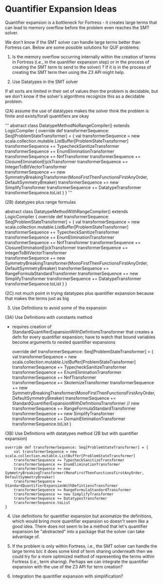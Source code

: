 # Quantifier Expansion Ideas

Quantifier expansion is a bottleneck for Fortress - it creates large terms that can lead to memory overflow before the problem even reaches the SMT solver.  

We don't know if the SMT solver can handle large terms better than Fortress can.  Below are some possible solutions for QUF problems:

1. Is the memory overflow occurring internally within the creation of terms in Fortress (i.e., in the quantifier expansion step) or in the process of creating the SMT term to send to the solver) ?  If it is in the process of creating the SMT term then using the Z3 API might help.

2. Use Datatypes in the SMT solver

If all sorts are limited in their set of values then the problem is decidable, but we don't know if the solver's algorithms recognize this as a decidable problem.

(2A) assume the use of datatypes makes the solver think the problem is finite and exists/forall quantifiers are okay

'''
abstract class DatatypeMethodNoRangeCompiler() extends LogicCompiler {
    override def transformerSequence: Seq[ProblemStateTransformer] = {
        val transformerSequence = new scala.collection.mutable.ListBuffer[ProblemStateTransformer]
        transformerSequence += TypecheckSanitizeTransformer
        transformerSequence += EnumEliminationTransformer
        transformerSequence += NnfTransformer
        transformerSequence += ClosureEliminationEijckTransformer
        transformerSequence += IntegerToBitVectorTransformer      
        transformerSequence += new SymmetryBreakingTransformer(MonoFirstThenFunctionsFirstAnyOrder, DefaultSymmetryBreaker)
        transformerSequence += new SimplifyTransformer
        transformerSequence += DatatypeTransformer
        transformerSequence.toList
    }
}
'''


(2B) datatypes plus range formulas

abstract class DatatypeMethodWithRangeCompiler() extends LogicCompiler {
    override def transformerSequence: Seq[ProblemStateTransformer] = {
        val transformerSequence = new scala.collection.mutable.ListBuffer[ProblemStateTransformer]
        transformerSequence += TypecheckSanitizeTransformer
        transformerSequence += EnumEliminationTransformer
        transformerSequence += NnfTransformer
        transformerSequence += ClosureEliminationEijckTransformer
        transformerSequence += IntegerToBitVectorTransformer      
        transformerSequence += new SymmetryBreakingTransformer(MonoFirstThenFunctionsFirstAnyOrder, DefaultSymmetryBreaker)
        transformerSequence += RangeFormulaStandardTransformer
        transformerSequence += new SimplifyTransformer
        transformerSequence += DatatypeTransformer
        transformerSequence.toList
    }
}
    
(2C) not much point in trying datatypes plus quantifier expansion because that makes the terms just as big

3. Use Definitions to avoid some of the expansion

(3A) Use Definitions with constants method

* requires creation of StandardQuantifierExpansionWithDefintionsTransformer that creates a defn for every quantifier expansion; have to watch that bound variables become arguments to nested quantifier expansions
 
    override def transformerSequence: Seq[ProblemStateTransformer] = {
        val transformerSequence = new scala.collection.mutable.ListBuffer[ProblemStateTransformer]
        transformerSequence += TypecheckSanitizeTransformer
        transformerSequence += EnumEliminationTransformer
        transformerSequence += NnfTransformer  
        transformerSequence += SkolemizeTransformer
        transformerSequence += new SymmetryBreakingTransformer(MonoFirstThenFunctionsFirstAnyOrder, DefaultSymmetryBreaker)
        transformerSequence += StandardQuantifierExpansionWithDefinitionsTransformer // new 
        transformerSequence += RangeFormulaStandardTransformer
        transformerSequence += new SimplifyTransformer
        transformerSequence += DomainEliminationTransformer
        transformerSequence.toList
    }

(3B) Use Definitions with datatypes method (2B but with quantifier expansion)

    override def transformerSequence: Seq[ProblemStateTransformer] = {
        val transformerSequence = new scala.collection.mutable.ListBuffer[ProblemStateTransformer]
        transformerSequence += TypecheckSanitizeTransformer
        transformerSequence += EnumEliminationTransformer
        transformerSequence += new SymmetryBreakingTransformer(MonoFirstThenFunctionsFirstAnyOrder, DefaultSymmetryBreaker)
        transformerSequence += StandardQuantifierExpansionWithDefintionsTransformer
        transformerSequence += RangeFormulaStandardTransformer
        transformerSequence += new SimplifyTransformer
        transformerSequence += DatatypesTransformer
        transformerSequence.toList
    }
    
4. Use definitions for quantifier expansion but axiomatize the definitions, which would bring more quantifier expansion so doesn't seem like a good idea.  There does not seem to be a method that let's quantifier expansion be "abstracted" into a package that the solver can take advantage of.

5. If the problem is only within Fortress, i.e., the SMT solver can handle the large terms b/c it does some kind of term sharing underneath then we could try for a more optimized method of representing the terms within Fortress (i.e., term sharing). Perhaps we can integrate the quantifier expansion with the use of the Z3 API for term creation?

6. Integration the quantifier expansion with simplification? 
